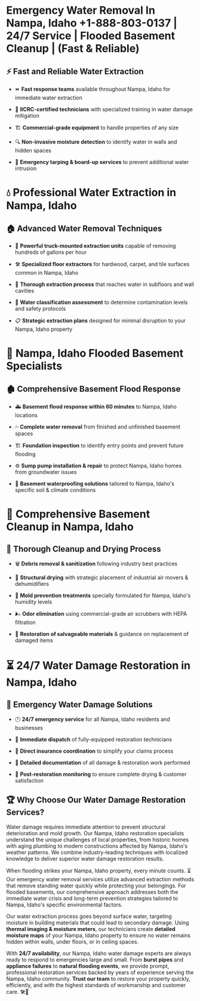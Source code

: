 # Emergency Water Removal In Nampa, Idaho +1-888-803-0137 | 24/7 Service | Flooded Basement Cleanup | (Fast & Reliable)  

## ⚡ Fast and Reliable Water Extraction  
- ⏩ **Fast response teams** available throughout Nampa, Idaho for immediate water extraction  
- 🏅 **IICRC-certified technicians** with specialized training in water damage mitigation  
- 🏗️ **Commercial-grade equipment** to handle properties of any size  
- 🔍 **Non-invasive moisture detection** to identify water in walls and hidden spaces  
- 🛑 **Emergency tarping & board-up services** to prevent additional water intrusion  

# 💧 Professional Water Extraction in Nampa, Idaho  

## 🏠 Advanced Water Removal Techniques  
- 🚛 **Powerful truck-mounted extraction units** capable of removing hundreds of gallons per hour  
- 🛠️ **Specialized floor extractors** for hardwood, carpet, and tile surfaces common in Nampa, Idaho  
- 📏 **Thorough extraction process** that reaches water in subfloors and wall cavities  
- 🧪 **Water classification assessment** to determine contamination levels and safety protocols  
- 📋 **Strategic extraction plans** designed for minimal disruption to your Nampa, Idaho property  

# 🌊 Nampa, Idaho Flooded Basement Specialists  

## 🏚️ Comprehensive Basement Flood Response  
- 🚑 **Basement flood response within 60 minutes** to Nampa, Idaho locations  
- 💦 **Complete water removal** from finished and unfinished basement spaces  
- 🏗️ **Foundation inspection** to identify entry points and prevent future flooding  
- ⚙️ **Sump pump installation & repair** to protect Nampa, Idaho homes from groundwater issues  
- 🌱 **Basement waterproofing solutions** tailored to Nampa, Idaho's specific soil & climate conditions  

# 🧹 Comprehensive Basement Cleanup in Nampa, Idaho  

## 🔄 Thorough Cleanup and Drying Process  
- 🗑️ **Debris removal & sanitization** following industry best practices  
- 💨 **Structural drying** with strategic placement of industrial air movers & dehumidifiers  
- 🦠 **Mold prevention treatments** specially formulated for Nampa, Idaho's humidity levels  
- 🌬️ **Odor elimination** using commercial-grade air scrubbers with HEPA filtration  
- 🔧 **Restoration of salvageable materials** & guidance on replacement of damaged items  

# ⏳ 24/7 Water Damage Restoration in Nampa, Idaho  

## 🚀 Emergency Water Damage Solutions  
- 🕛 **24/7 emergency service** for all Nampa, Idaho residents and businesses  
- 🚒 **Immediate dispatch** of fully-equipped restoration technicians  
- 🏦 **Direct insurance coordination** to simplify your claims process  
- 📜 **Detailed documentation** of all damage & restoration work performed  
- 🔎 **Post-restoration monitoring** to ensure complete drying & customer satisfaction  

## 🏆 Why Choose Our Water Damage Restoration Services?  
Water damage requires immediate attention to prevent structural deterioration and mold growth. Our Nampa, Idaho restoration specialists understand the unique challenges of local properties, from historic homes with aging plumbing to modern constructions affected by Nampa, Idaho's weather patterns. We combine industry-leading techniques with localized knowledge to deliver superior water damage restoration results.  

When flooding strikes your Nampa, Idaho property, every minute counts. ⏳ Our emergency water removal services utilize advanced extraction methods that remove standing water quickly while protecting your belongings. For flooded basements, our comprehensive approach addresses both the immediate water crisis and long-term prevention strategies tailored to Nampa, Idaho's specific environmental factors.  

Our water extraction process goes beyond surface water, targeting moisture in building materials that could lead to secondary damage. Using **thermal imaging & moisture meters**, our technicians create **detailed moisture maps** of your Nampa, Idaho property to ensure no water remains hidden within walls, under floors, or in ceiling spaces.  

With **24/7 availability**, our Nampa, Idaho water damage experts are always ready to respond to emergencies large and small. From **burst pipes** and **appliance failures** to **natural flooding events**, we provide prompt, professional restoration services backed by years of experience serving the Nampa, Idaho community. **Trust our team** to restore your property quickly, efficiently, and with the highest standards of workmanship and customer care. 🛠️💪  
